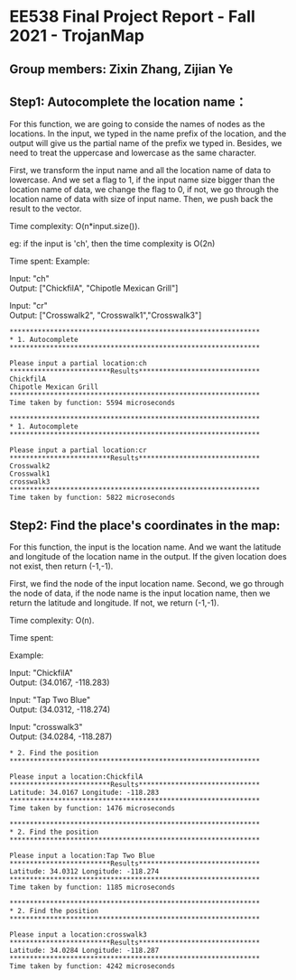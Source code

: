 # EE538 Final Project Report - Fall 2021 - TrojanMap

## Group members: Zixin Zhang, Zijian Ye

## Step1: Autocomplete the location name：
For this function, we are going to conside the names of nodes as the locations. In the input, we typed in the name prefix of the location, and the output will give us the partial name of the prefix we typed in. Besides, we need to treat the uppercase and lowercase as the same character.

First, we transform the input name and all the location name of data to lowercase. And we set a flag to 1, if the input name size bigger than the location name of data, we change the flag to 0, if not, we go through the location name of data with size of input name. Then, we push back the result to the vector.

Time complexity: O(n*input.size()).

eg: if the input is 'ch', then the time complexity is O(2n)

Time spent: 
Example:

Input: "ch" \
Output: ["ChickfilA", "Chipotle Mexican Grill"]

Input: "cr" \
Output: ["Crosswalk2", "Crosswalk1","Crosswalk3"]

```shell
**************************************************************
* 1. Autocomplete                                             
**************************************************************

Please input a partial location:ch
*************************Results******************************
ChickfilA
Chipotle Mexican Grill
**************************************************************
Time taken by function: 5594 microseconds

**************************************************************
* 1. Autocomplete                                             
**************************************************************

Please input a partial location:cr
*************************Results******************************
Crosswalk2
Crosswalk1
crosswalk3
**************************************************************
Time taken by function: 5822 microseconds
```

## Step2: Find the place's coordinates in the map:
For this function, the input is the location name. And we want the latitude and longitude of the location name in the output. If the given location does not exist, then return (-1,-1).

First, we find the node of the input location name. Second, we go through the node of data, if the node name is the input location name, then we return the latitude and longitude. If not, we return (-1,-1).

Time complexity: O(n).

Time spent: 

Example:

Input: "ChickfilA" \
Output: (34.0167, -118.283)

Input: "Tap Two Blue" \
Output: (34.0312, -118.274)

Input: "crosswalk3" \
Output: (34.0284, -118.287)

```shell
* 2. Find the position                                        
**************************************************************

Please input a location:ChickfilA
*************************Results******************************
Latitude: 34.0167 Longitude: -118.283
**************************************************************
Time taken by function: 1476 microseconds

**************************************************************
* 2. Find the position                                        
**************************************************************

Please input a location:Tap Two Blue
*************************Results******************************
Latitude: 34.0312 Longitude: -118.274
**************************************************************
Time taken by function: 1185 microseconds

**************************************************************
* 2. Find the position                                        
**************************************************************

Please input a location:crosswalk3
*************************Results******************************
Latitude: 34.0284 Longitude: -118.287
**************************************************************
Time taken by function: 4242 microseconds
```